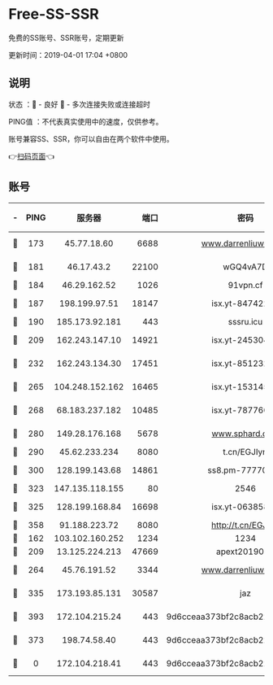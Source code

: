 # Free-SS-SSR

免费的SS账号、SSR账号，定期更新

更新时间：2019-04-01 17:04 +0800

## 说明

状态     ：🙂 - 良好 🙁 - 多次连接失败或连接超时

PING值   ：不代表真实使用中的速度，仅供参考。

账号兼容SS、SSR，你可以自由在两个软件中使用。

👉[扫码页面](https://liesauer.github.io/Free-SS-SSR/)👈

## 账号

|-|PING|服务器|端口|密码|加密方式|区域|
|:----:|:----:|:-----:|-----:|:----:|:----:|:----:|
|🙂|173|45.77.18.60|6688|www.darrenliuwei.com|aes-256-cfb|JP|
|🙂|181|46.17.43.2|22100|wGQ4vA7D|aes-256-gcm|RU|
|🙂|184|46.29.162.52|1026|91vpn.cf|rc4-md5|RU|
|🙂|187|198.199.97.51|18147|isx.yt-84742242|aes-256-cfb|US|
|🙂|190|185.173.92.181|443|sssru.icu|rc4-md5|RU|
|🙂|209|162.243.147.10|14921|isx.yt-24530489|aes-256-cfb|US|
|🙂|232|162.243.134.30|17451|isx.yt-85123284|aes-256-cfb|US|
|🙂|265|104.248.152.162|16465|isx.yt-15314560|aes-256-cfb|SG|
|🙂|268|68.183.237.182|10485|isx.yt-78776006|aes-256-cfb|SG|
|🙂|280|149.28.176.168|5678|www.sphard.com|aes-256-cfb|SG|
|🙂|290|45.62.233.234|8080|t.cn/EGJIyrl|rc4-md5|CA|
|🙂|300|128.199.143.68|14861|ss8.pm-77770348|aes-256-cfb|SG|
|🙂|323|147.135.118.155|80|2546|chacha20|US|
|🙂|325|128.199.168.84|16698|isx.yt-06385853|aes-256-cfb|SG|
|🙂|358|91.188.223.72|8080|http://t.cn/EGJIyrl|rc4-md5|RU|
|🙂|162|103.102.160.252|1234|1234|rc4-md5|JP|
|🙂|209|13.125.224.213|47669|apext2019001|chacha20|KR|
|🙂|264|45.76.191.52|3344|www.darrenliuwei.com|aes-256-cfb|AU|
|🙂|335|173.193.85.131|30587|jaz|aes-256-cfb|US|
|🙂|393|172.104.215.24|443|9d6cceaa373bf2c8acb22e60b6a58be6|aes-256-cfb|US|
|🙁|373|198.74.58.40|443|9d6cceaa373bf2c8acb22e60b6a58be6|aes-256-cfb|US|
|🙁|0|172.104.218.41|443|9d6cceaa373bf2c8acb22e60b6a58be6|aes-256-cfb|US|
